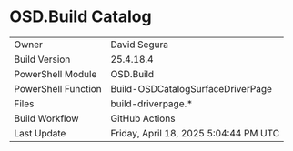 ﻿# OSD.Build Catalog

| | |
|-|-|
| Owner | David Segura |
| Build Version | 25.4.18.4 |
| PowerShell Module | OSD.Build |
| PowerShell Function | Build-OSDCatalogSurfaceDriverPage |
| Files | build-driverpage.* |
| Build Workflow | GitHub Actions |
| Last Update | Friday, April 18, 2025 5:04:44 PM UTC |
